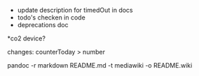 * update description for timedOut in docs
* todo's checken in code
* deprecations doc

*co2 device?



changes:
counterToday > number

pandoc -r markdown README.md -t mediawiki -o README.wiki